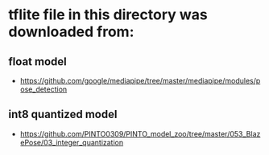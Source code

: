 # tflite file in this directory was downloaded from:

## float model
- https://github.com/google/mediapipe/tree/master/mediapipe/modules/pose_detection


## int8 quantized model
- https://github.com/PINTO0309/PINTO_model_zoo/tree/master/053_BlazePose/03_integer_quantization

